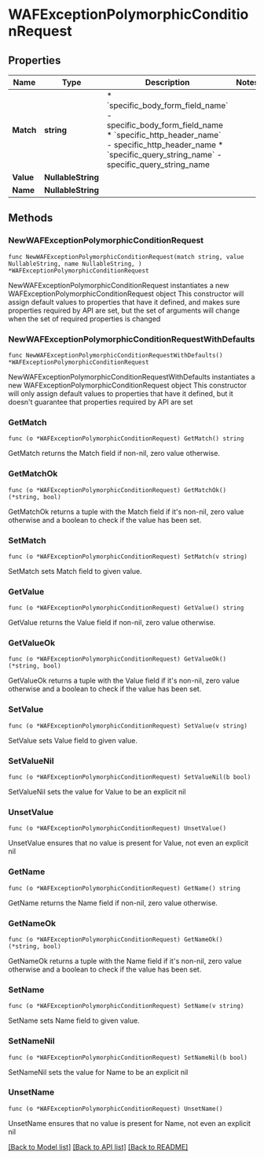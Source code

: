 # WAFExceptionPolymorphicConditionRequest

## Properties

Name | Type | Description | Notes
------------ | ------------- | ------------- | -------------
**Match** | **string** | * &#x60;specific_body_form_field_name&#x60; - specific_body_form_field_name * &#x60;specific_http_header_name&#x60; - specific_http_header_name * &#x60;specific_query_string_name&#x60; - specific_query_string_name | 
**Value** | **NullableString** |  | 
**Name** | **NullableString** |  | 

## Methods

### NewWAFExceptionPolymorphicConditionRequest

`func NewWAFExceptionPolymorphicConditionRequest(match string, value NullableString, name NullableString, ) *WAFExceptionPolymorphicConditionRequest`

NewWAFExceptionPolymorphicConditionRequest instantiates a new WAFExceptionPolymorphicConditionRequest object
This constructor will assign default values to properties that have it defined,
and makes sure properties required by API are set, but the set of arguments
will change when the set of required properties is changed

### NewWAFExceptionPolymorphicConditionRequestWithDefaults

`func NewWAFExceptionPolymorphicConditionRequestWithDefaults() *WAFExceptionPolymorphicConditionRequest`

NewWAFExceptionPolymorphicConditionRequestWithDefaults instantiates a new WAFExceptionPolymorphicConditionRequest object
This constructor will only assign default values to properties that have it defined,
but it doesn't guarantee that properties required by API are set

### GetMatch

`func (o *WAFExceptionPolymorphicConditionRequest) GetMatch() string`

GetMatch returns the Match field if non-nil, zero value otherwise.

### GetMatchOk

`func (o *WAFExceptionPolymorphicConditionRequest) GetMatchOk() (*string, bool)`

GetMatchOk returns a tuple with the Match field if it's non-nil, zero value otherwise
and a boolean to check if the value has been set.

### SetMatch

`func (o *WAFExceptionPolymorphicConditionRequest) SetMatch(v string)`

SetMatch sets Match field to given value.


### GetValue

`func (o *WAFExceptionPolymorphicConditionRequest) GetValue() string`

GetValue returns the Value field if non-nil, zero value otherwise.

### GetValueOk

`func (o *WAFExceptionPolymorphicConditionRequest) GetValueOk() (*string, bool)`

GetValueOk returns a tuple with the Value field if it's non-nil, zero value otherwise
and a boolean to check if the value has been set.

### SetValue

`func (o *WAFExceptionPolymorphicConditionRequest) SetValue(v string)`

SetValue sets Value field to given value.


### SetValueNil

`func (o *WAFExceptionPolymorphicConditionRequest) SetValueNil(b bool)`

 SetValueNil sets the value for Value to be an explicit nil

### UnsetValue
`func (o *WAFExceptionPolymorphicConditionRequest) UnsetValue()`

UnsetValue ensures that no value is present for Value, not even an explicit nil
### GetName

`func (o *WAFExceptionPolymorphicConditionRequest) GetName() string`

GetName returns the Name field if non-nil, zero value otherwise.

### GetNameOk

`func (o *WAFExceptionPolymorphicConditionRequest) GetNameOk() (*string, bool)`

GetNameOk returns a tuple with the Name field if it's non-nil, zero value otherwise
and a boolean to check if the value has been set.

### SetName

`func (o *WAFExceptionPolymorphicConditionRequest) SetName(v string)`

SetName sets Name field to given value.


### SetNameNil

`func (o *WAFExceptionPolymorphicConditionRequest) SetNameNil(b bool)`

 SetNameNil sets the value for Name to be an explicit nil

### UnsetName
`func (o *WAFExceptionPolymorphicConditionRequest) UnsetName()`

UnsetName ensures that no value is present for Name, not even an explicit nil

[[Back to Model list]](../README.md#documentation-for-models) [[Back to API list]](../README.md#documentation-for-api-endpoints) [[Back to README]](../README.md)


